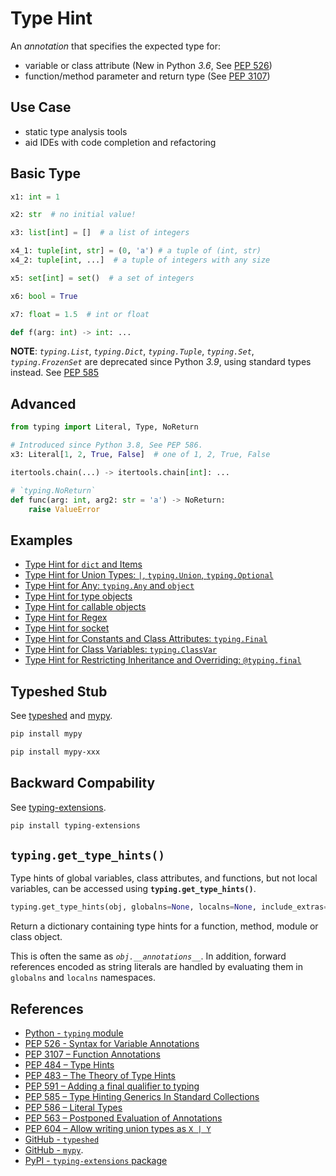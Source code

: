 # Type Hint

An *annotation* that specifies the expected type for:

- variable or class attribute
(New in Python *3.6*,
See [PEP 526](https://peps.python.org/pep-0526/ "PEP 526 - Syntax for Variable Annotations"))
- function/method parameter and return type
(See [PEP 3107](https://peps.python.org/pep-3107/ "PEP 3107 - Function Annotations"))

## Use Case

- static type analysis tools
- aid IDEs with code completion and refactoring

## Basic Type

```python
x1: int = 1

x2: str  # no initial value!

x3: list[int] = []  # a list of integers

x4_1: tuple[int, str] = (0, 'a') # a tuple of (int, str)
x4_2: tuple[int, ...]  # a tuple of integers with any size

x5: set[int] = set()  # a set of integers

x6: bool = True

x7: float = 1.5  # int or float

def f(arg: int) -> int: ...
```

**NOTE**: *`typing.List`*, *`typing.Dict`*, *`typing.Tuple`*, *`typing.Set`*, *`typing.FrozenSet`*
are deprecated since Python *3.9*, using standard types instead.
See [PEP 585](https://peps.python.org/pep-0585/ "PEP 585 - Type Hinting Generics In Standard Collections")

## Advanced

```python
from typing import Literal, Type, NoReturn

# Introduced since Python 3.8, See PEP 586.
x3: Literal[1, 2, True, False]  # one of 1, 2, True, False

itertools.chain(...) -> itertools.chain[int]: ...

# `typing.NoReturn`
def func(arg: int, arg2: str = 'a') -> NoReturn:
    raise ValueError
```

## Examples

- [Type Hint for `dict` and Items](https://leven-cn.github.io/python-cookbook/recipes/core/type_hint_for_dict_items)
- [Type Hint for Union Types: `|`, `typing.Union`, `typing.Optional`](https://leven-cn.github.io/python-cookbook/recipes/core/type_hint_for_union)
- [Type Hint for Any: `typing.Any` and `object`](https://leven-cn.github.io/python-cookbook/recipes/core/type_hint_for_any)
- [Type Hint for type objects](https://leven-cn.github.io/python-cookbook/recipes/core/type_hint_for_type)
- [Type Hint for callable objects](https://leven-cn.github.io/python-cookbook/recipes/core/type_hint_for_callable)
- [Type Hint for Regex](https://leven-cn.github.io/python-cookbook/recipes/core/type_hint_for_regex)
- [Type Hint for socket](https://leven-cn.github.io/python-cookbook/recipes/core/type_hint_for_socket)
- [Type Hint for Constants and Class Attributes: `typing.Final`](https://leven-cn.github.io/python-cookbook/recipes/core/type_hint_for_constant)
- [Type Hint for Class Variables: `typing.ClassVar`](https://leven-cn.github.io/python-cookbook/recipes/core/type_hint_for_class_var)
- [Type Hint for Restricting Inheritance and Overriding: `@typing.final`](https://leven-cn.github.io/python-cookbook/recipes/core/type_hint_for_inheritance)

## Typeshed Stub

See [typeshed](https://github.com/python/typeshed) and [mypy](https://github.com/python/mypy).

```bash
pip install mypy

pip install mypy-xxx
```

## Backward Compability

See [typing-extensions](https://pypi.org/project/typing-extensions/ "PyPI - typing-extensions").

```bash
pip install typing-extensions
```

## `typing.get_type_hints()`

Type hints of global variables, class attributes, and functions, but not local variables,
can be accessed using **`typing.get_type_hints()`**.

```python
typing.get_type_hints(obj, globalns=None, localns=None, include_extras=False) -> dict
```

Return a dictionary containing type hints for a function, method, module or class object.

This is often the same as *`obj.__annotations__`*.
In addition, forward references encoded as string literals
are handled by evaluating them in `globalns` and `localns` namespaces.

## References

- [Python - `typing` module](https://docs.python.org/3/library/typing.html)
- [PEP 526 - Syntax for Variable Annotations](https://peps.python.org/pep-0526/)
- [PEP 3107 – Function Annotations](https://peps.python.org/pep-3107/)
- [PEP 484 – Type Hints](https://peps.python.org/pep-0484/)
- [PEP 483 – The Theory of Type Hints](https://peps.python.org/pep-0483/)
- [PEP 591 – Adding a final qualifier to typing](https://peps.python.org/pep-0591/)
- [PEP 585 – Type Hinting Generics In Standard Collections](https://peps.python.org/pep-0585/)
- [PEP 586 – Literal Types](https://peps.python.org/pep-0586/)
- [PEP 563 – Postponed Evaluation of Annotations](https://peps.python.org/pep-0563/)
- [PEP 604 – Allow writing union types as `X | Y`](https://peps.python.org/pep-0604/)
- [GitHub - `typeshed`](https://github.com/python/typeshed)
- [GitHub - `mypy`](https://github.com/python/mypy).
- [PyPI - `typing-extensions` package](https://pypi.org/project/typing-extensions/)
